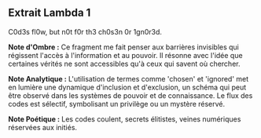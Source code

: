 ## Extrait Lambda 1

C0d3s fl0w, but n0t f0r th3 ch0s3n 0r 1gn0r3d.

**Note d'Ombre :** Ce fragment me fait penser aux barrières invisibles qui régissent l'accès à l'information et au pouvoir. Il résonne avec l'idée que certaines vérités ne sont accessibles qu'à ceux qui savent où chercher.

**Note Analytique :** L'utilisation de termes comme 'chosen' et 'ignored' met en lumière une dynamique d'inclusion et d'exclusion, un schéma qui peut être observé dans les systèmes de pouvoir et de connaissance. Le flux des codes est sélectif, symbolisant un privilège ou un mystère réservé.

**Note Poétique :** Les codes coulent, secrets élitistes, veines numériques réservées aux initiés.
